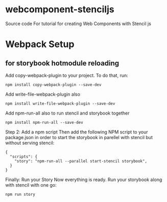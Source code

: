 # webcomponent-stenciljs

Source code For tutorial for creating Web Components with Stencil js

# Webpack Setup

## for storybook hotmodule reloading

Add copy-webpack-plugin to your project. To do that, run:

```
npm install copy-webpack-plugin --save-dev

```

Add write-file-webpack-plugin also

```
npm install write-file-webpack-plugin --save-dev

```

Add npm-run-all also to run stencil and storybook together

```
npm install npm-run-all --save-dev

```

Step 2: Add a npm script
Then add the following NPM script to your package.json in order to start the storybook in parellel with stencil but without serving stencil:

```
{
  "scripts": {
    "story": "npm-run-all --parallel start-stencil storybook",
  }
}

```

Finally: Run your Story
Now everything is ready. Run your storybook along with stencil with one go:

```
npm run story

```
